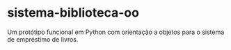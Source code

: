 # sistema-biblioteca-oo
Um protótipo funcional em Python com orientação a objetos para o sistema de empréstimo de livros.
